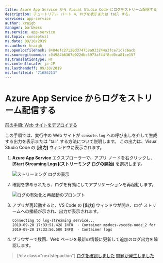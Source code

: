 ```yaml
---
title: Azure App Service から Visual Studio Code にログをストリーム配信する
description: チュートリアル パート 4、ログを表示または tail する。
services: app-service
author: kraigb
manager: barbkess
ms.service: app-service
ms.topic: conceptual
ms.date: 09/20/2019
ms.author: kraigb
ms.openlocfilehash: 8484efc27120d374738a933244a3fce71c7c6acb
ms.sourcegitcommit: c04984b6367e922dbc5973af44f8cd0ca81ce157
ms.translationtype: HT
ms.contentlocale: ja-JP
ms.lasthandoff: 09/30/2019
ms.locfileid: "71686213"
---
```

# <a name="stream-logs-from-azure-app-service"></a>Azure App Service からログをストリーム配信する

[前の手順: Web サイトをデプロイする](tutorial-vscode-azure-app-service-node-03.md)

この手順では、実行中の Web サイトが `console.log` への呼び出しを介して生成する出力を表示または "tail" する方法について説明します。 この出力は、Visual Studio Code の **[出力]** ウィンドウに表示されます。

1. **Azure App Service** エクスプローラーで、アプリ ノードを右クリックし、 **[Start Streaming Logs]\(ストリーミング ログの開始\)** を選択します。

    ![ストリーミング ログの表示](media/deploy-azure/view-logs.png)

1. 確認を求められたら、ログを有効にしてアプリケーションを再起動します。

    ![ログの有効化と再起動のプロンプト](media/deploy-azure/enable-restart.png)

1. アプリが再起動すると、VS Code の **[出力]** ウィンドウが開き、ログ ストリームへの接続が示され、出力が表示されます。

    ```bash
    Connecting to log-streaming service...
    2019-09-20 17:33:51.428 INFO  - Container msdocs-vscode-node_2 for site msdocs-vscode-node initialized successfully.
    2019-09-20 17:33:56.500 INFO  - Container logs
    ```

1. ブラウザーで数回、Web ページを最新の情報に更新して追加のログ出力を確認します。

> [!div class="nextstepaction"]
> [ログを確認しました](tutorial-vscode-azure-app-service-node-05.md) [問題が発生しました](https://www.research.net/r/PWZWZ52?tutorial=node-deployment-azureappservice&step=tailing-logs)
